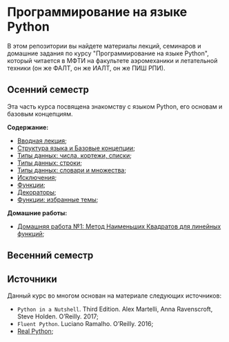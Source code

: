 # Программирование на языке Python

В этом репозитории вы найдете материалы лекций, семинаров и домашние задания по курсу "Программирование на языке Python", который читается в МФТИ на факультете аэромеханики и летательной техники (он же ФАЛТ, он же ИАЛТ, он же ПИШ РПИ).

## Осенний семестр

Эта часть курса посвящена знакомству с языком Python, его основам и базовым концепциям. 

**Содержание:**

- [Вводная лекция](./lessons/lesson1/);
- [Структура языка и Базовые концепции](./lessons/lesson2/);
- [Типы данных: числа, кортежи, списки](./lessons/lesson3/); 
- [Типы данных: строки](./lessons/lesson4/);  
- [Типы данных: словари и множества](./lessons/lesson5/);  
- [Исключения](./lessons/lesson6/);  
- [Функции](./lessons/lesson7/);  
- [Декораторы](./lessons/lesson8/);  
- [Функции: избранные темы](./lessons/lesson9/);  

**Домашние работы:**
- [Домашняя работа №1: Метод Наименьших Квадратов для линейных функций](./homeworks/hw1/);  

## Весенний семестр


## Источники

Данный курс во многом основан на материале следующих источников:

- `Python in a Nutshell`. Third Edition. Alex Martelli, Anna Ravenscroft, Steve Holden. O’Reilly. 2017;    
- `Fluent Python`. Luciano Ramalho. O’Reilly. 2016;    
- [Real Python](https://realpython.com/);

